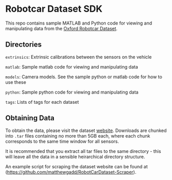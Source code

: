Robotcar Dataset SDK
====================
This repo contains sample MATLAB and Python code for viewing and manipulating data from the [Oxford Robotcar Dataset](http://robotcar-dataset.robots.ox.ac.uk).

Directories
-----------
`extrinsics`: Extrinsic calibrations between the sensors on the vehicle

`matlab`: Sample matlab code for viewing and manipulating data

`models`: Camera models. See the sample python or matlab code for how to use these

`python`: Sample python code for viewing and manipulating data

`tags`: Lists of tags for each dataset

Obtaining Data
--------------
To obtain the data, please visit the dataset [website](http://robotcar-dataset.robots.ox.ac.uk).
Downloads are chunked into `.tar` files containing no more than 5GB each, where each chunk corresponds to the same
time window for all sensors.

It is recommended that you extract all tar files to the same directory - this will leave all the data in a sensible
heirarchical directory structure.

An example script for scraping the dataset website can be found at (https://github.com/matthewgadd/RobotCarDataset-Scraper).
